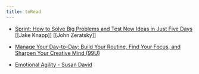 ```yaml
---
title: toRead
---
```


- [Sprint: How to Solve Big Problems and Test New Ideas in Just Five Days](https://www.amazon.com/Sprint-Solve-Problems-Test-Ideas/dp/150112174X/ref=sr_1_2?crid=3PSB3UJJ8E0QC&dchild=1&keywords=make+time+by+jake+knapp+and+john+zeratsky&qid=1597418762&sprefix=make+time%2Caps%2C149&sr=8-2) [[Jake Knapp]] [[John Zeratsky]]

- [Manage Your Day-to-Day: Build Your Routine, Find Your Focus, and Sharpen Your Creative Mind (99U)](https://www.amazon.com/Manage-Your-Day-Day-Creative/dp/1477800670/ref=sr_1_5?crid=3PSB3UJJ8E0QC&dchild=1&keywords=make+time+by+jake+knapp+and+john+zeratsky&qid=1597418762&sprefix=make+time%2Caps%2C149&sr=8-5)

- [Emotional Agility - Susan David](https://www.amazon.com/Emotional-Agility-Susan-David-audiobook/dp/B01JGRMM4E/ref=sr_1_1?crid=2UASM20Z1CKF4&dchild=1&keywords=emotional+agility+susan+david&qid=1598472671&sprefix=emotional+agility%2Caps%2C136&sr=8-1)
